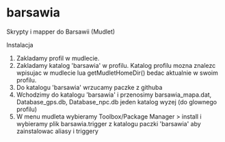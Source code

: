 # barsawia
Skrypty i mapper do Barsawii (Mudlet)

Instalacja
1. Zakladamy profil w mudlecie.
2. Zakladamy katalog 'barsawia' w profilu. Katalog profilu mozna znalezc wpisujac w mudlecie
lua getMudletHomeDir() bedac aktualnie w swoim profilu.
3. Do katalogu 'barsawia' wrzucamy paczke z githuba
4. Wchodzimy do katalogu 'barsawia' i przenosimy barsawia_mapa.dat, Database_gps.db, Database_npc.db
jeden katalog wyzej (do glownego profilu)
5. W menu mudleta wybieramy Toolbox/Package Manager  > install i wybieramy plik barsawia.trigger  z katalogu
paczki 'barsawia' aby zainstalowac aliasy i triggery
